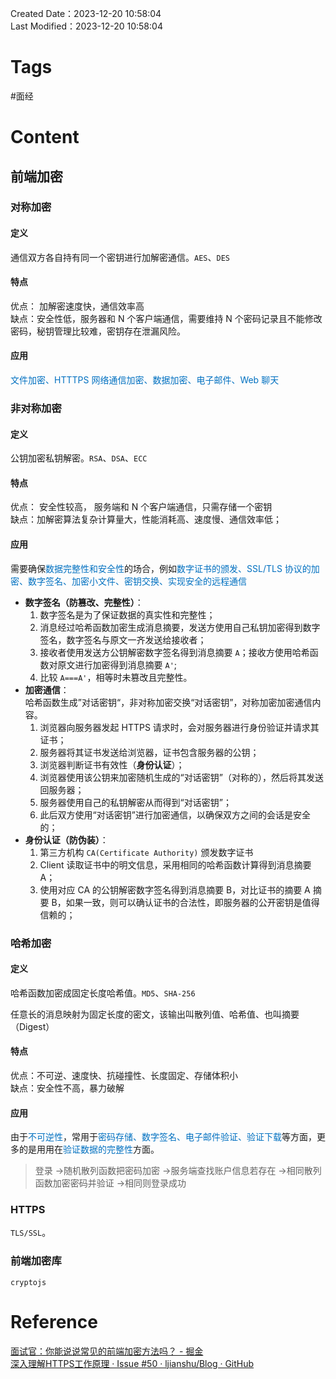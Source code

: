 Created Date：2023-12-20 10:58:04  
Last Modified：2023-12-20 10:58:04

# Tags

#面经

# Content

## 前端加密

### 对称加密

#### 定义

通信双方各自持有同一个密钥进行加解密通信。`AES`、`DES`

#### 特点

优点： 加解密速度快，通信效率高  
缺点：安全性低，服务器和 N 个客户端通信，需要维持 N 个密码记录且不能修改密码，秘钥管理比较难，密钥存在泄漏风险。

#### 应用

<font color="#0070c0">文件加密、HTTTPS 网络通信加密、数据加密、电子邮件、Web 聊天</font>

### 非对称加密

#### 定义

公钥加密私钥解密。`RSA`、`DSA`、`ECC`

#### 特点

优点： 安全性较高， 服务端和 N 个客户端通信，只需存储一个密钥  
缺点：加解密算法复杂计算量大，性能消耗高、速度慢、通信效率低；

#### 应用

需要确保<font color="#0070c0">数据完整性和安全性</font>的场合，例如<font color="#0070c0">数字证书的颁发、SSL/TLS 协议的加密、数字签名、加密小文件、密钥交换、实现安全的远程通信</font>

- **数字签名（防篡改、完整性）**：
	1. 数字签名是为了保证数据的真实性和完整性；
	2. 消息经过哈希函数加密生成消息摘要，发送方使用自己私钥加密得到数字签名，数字签名与原文一齐发送给接收者；
	3. 接收者使用发送方公钥解密数字签名得到消息摘要 `A`；接收方使用哈希函数对原文进行加密得到消息摘要 `A'`;
	4. 比较 `A===A'`，相等时未篡改且完整性。
- **加密通信**：  
	 哈希函数生成”对话密钥“，非对称加密交换“对话密钥”，对称加密加密通信内容。
	1. 浏览器向服务器发起 HTTPS 请求时，会对服务器进行身份验证并请求其证书；
	2. 服务器将其证书发送给浏览器，证书包含服务器的公钥；
	3. 浏览器判断证书有效性（**身份认证**）；
	4. 浏览器使用该公钥来加密随机生成的“对话密钥”（对称的），然后将其发送回服务器；
	5. 服务器使用自己的私钥解密从而得到“对话密钥”；
	6. 此后双方使用“对话密钥”进行加密通信，以确保双方之间的会话是安全的；
- **身份认证（防伪装）**：
	1. 第三方机构 `CA(Certificate Authority)` 颁发数字证书
	2. Client 读取证书中的明文信息，采用相同的哈希函数计算得到消息摘要 A；
	3. 使用对应 CA 的公钥解密数字签名得到消息摘要 B，对比证书的摘要 A 摘要 B，如果一致，则可以确认证书的合法性，即服务器的公开密钥是值得信赖的；

### 哈希加密

#### 定义

哈希函数加密成固定长度哈希值。`MD5`、`SHA-256`

任意长的消息映射为固定长度的密文，该输出叫散列值、哈希值、也叫摘要（Digest）

#### 特点

优点：不可逆、速度快、抗碰撞性、长度固定、存储体积小  
缺点：安全性不高，暴力破解

#### 应用

由于<font color="#0070c0">不可逆性</font>，常用于<font color="#0070c0">密码存储、数字签名、电子邮件验证、验证下载</font>等方面，更多的是用用在<font color="#0070c0">验证数据的完整性</font>方面。  

> 登录 ->随机散列函数把密码加密 ->服务端查找账户信息若存在 ->相同散列函数加密密码并验证 ->相同则登录成功

### HTTPS

`TLS/SSL`。

### 前端加密库

`cryptojs`

# Reference

[面试官：你能说说常见的前端加密方法吗？ - 掘金](https://juejin.cn/post/7280057907055919144)  
[深入理解HTTPS工作原理 · Issue #50 · ljianshu/Blog · GitHub](https://github.com/ljianshu/Blog/issues/50)
